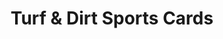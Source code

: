 ---
title: "Turf & Dirt Sports Cards"
url: /bellingham/turf-and-dirt-sports-cards/
shop: collector
---